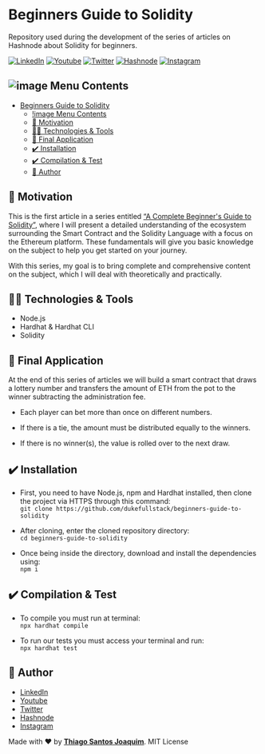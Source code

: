 # Beginners Guide to Solidity
Repository used during the development of the series of articles on Hashnode about Solidity for beginners.

[![LinkedIn](https://img.shields.io/static/v1?label=LinkedIn&message=%20&color=blue&logo=LinkedIn&style=flat-square&logoColor=white)](https://www.linkedin.com/in/dukefullstack/)
[![Youtube](https://img.shields.io/static/v1?label=Youtube&message=%20&color=blue&logo=Youtube&style=flat-square&logoColor=white)](https://www.youtube.com/channel/UCW3sXP1YBfvDB3_B_7-mldw)
[![Twitter](https://img.shields.io/static/v1?label=Twitter&message=%20&color=blue&logo=Twitter&style=flat-square&logoColor=white)](https://twitter.com/dukefullstack)
[![Hashnode](https://img.shields.io/static/v1?label=Hashnode&message=%20&color=blue&logo=Hashnode&style=flat-square&logoColor=white)](https://dukefs.hashnode.dev/)
[![Instagram](https://img.shields.io/static/v1?label=Instagram&message=%20&color=blue&logo=Instagram&style=flat-square&logoColor=white)](https://www.instagram.com/dukefullstack/)

## ![image](https://github.com/dukefullstack/store-app-castore/blob/assets/assets/octohub.png?raw=true) Menu Contents

- [Beginners Guide to Solidity](#beginners-guide-to-solidity)
  - [!image Menu Contents](#-menu-contents)
  - [:pushpin: Motivation](#pushpin-motivation)
  - [:man_technologist: Technologies & Tools](#man_technologist-technologies--tools)
  - [:iphone: Final Application](#iphone-final-application)
  - [:heavy_check_mark: Installation](#heavy_check_mark-installation)
  - [:heavy_check_mark: Compilation & Test](#heavy_check_mark-compilation--test)
  - [:pencil: Author](#pencil-author)

## :pushpin: Motivation

This is the first article in a series entitled [“A Complete Beginner's Guide to Solidity”](https://dukefs.hashnode.dev/series/guia-solidity), where I will present a detailed understanding of the ecosystem surrounding the Smart Contract and the Solidity Language with a focus on the Ethereum platform. These fundamentals will give you basic knowledge on the subject to help you get started on your journey.

With this series, my goal is to bring complete and comprehensive content on the subject, which I will deal with theoretically and practically.

## :man_technologist: Technologies & Tools

- Node.js
- Hardhat & Hardhat CLI
- Solidity

## :iphone: Final Application

At the end of this series of articles we will build a smart contract that draws a lottery number and transfers the amount of ETH from the pot to the winner subtracting the administration fee.

- Each player can bet more than once on different numbers.

- If there is a tie, the amount must be distributed equally to the winners.

- If there is no winner(s), the value is rolled over to the next draw.

## :heavy_check_mark: Installation

- First, you need to have Node.js, npm and Hardhat installed, then clone the project via HTTPS through this command:</br>
    `git clone https://github.com/dukefullstack/beginners-guide-to-solidity`

- After cloning, enter the cloned repository directory:</br>
    `cd beginners-guide-to-solidity`

- Once being inside the directory, download and install the dependencies using:</br>
    `npm i`

## :heavy_check_mark: Compilation & Test

- To compile you must run at terminal:</br>
    `npx hardhat compile`

- To run our tests you must access your terminal and run:</br>
    `npx hardhat test`

## :pencil: Author

- <a href="https://www.linkedin.com/in/dukefullstack/" target="_blank">LinkedIn</a>
- <a href="https://www.youtube.com/channel/UCW3sXP1YBfvDB3_B_7-mldw" target="_blank">Youtube</a>
- <a href="https://twitter.com/dukefullstack" target="_blank">Twitter</a>
- <a href="https://dukefs.hashnode.dev/" target="_blank">Hashnode</a>
- <a href="https://www.instagram.com/dukefullstack/" target="_blank">Instagram</a>


Made with :heart: by <a href="https://www.linkedin.com/in/dukefullstack/">**Thiago Santos Joaquim**</a>. MIT License
